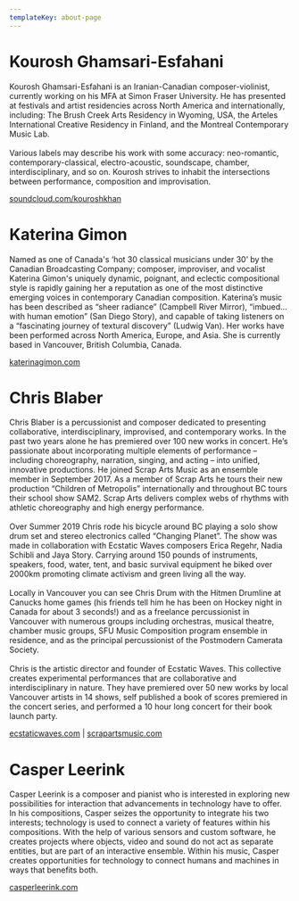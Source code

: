 ```yaml
---
templateKey: about-page
---
```

# Kourosh Ghamsari-Esfahani

Kourosh Ghamsari-Esfahani is an Iranian-Canadian composer-violinist, currently working on his MFA at Simon Fraser University. He has presented at festivals and artist residencies across North America and internationally, including: The Brush Creek Arts Residency in Wyoming, USA, the Arteles International Creative Residency in Finland, and the Montreal Contemporary Music Lab.\
\
Various labels may describe his work with some accuracy: neo-romantic, contemporary-classical, electro-acoustic, soundscape, chamber, interdisciplinary, and so on. Kourosh strives to inhabit the intersections between performance, composition and improvisation.

[soundcloud.com/kouroshkhan](http://www.soundcloud.com/kouroshkhan)

# Katerina Gimon

Named as one of Canada's ‘hot 30 classical musicians under 30’ by the Canadian Broadcasting Company; composer, improviser, and vocalist Katerina Gimon's uniquely dynamic, poignant, and eclectic compositional style is rapidly gaining her a reputation as one of the most distinctive emerging voices in contemporary Canadian composition. Katerina’s music has been described as “sheer radiance” (Campbell River Mirror), “imbued…with human emotion” (San Diego Story), and capable of taking listeners on a “fascinating journey of textural discovery” (Ludwig Van). Her works have been performed across North America, Europe, and Asia. She is currently based in Vancouver, British Columbia, Canada.

[katerinagimon.com](http://www.katerinagimon.com)

# Chris Blaber

Chris Blaber is a percussionist and composer dedicated to presenting collaborative, interdisciplinary, improvised, and contemporary works. In the past two years alone he has premiered over 100 new works in concert. He’s passionate about incorporating multiple elements of performance – including choreography, narration, singing, and acting – into unified, innovative productions. He joined Scrap Arts Music as an ensemble member in September 2017. As a member of Scrap Arts he tours their new production “Children of Metropolis” internationally and throughout BC tours their school show SAM2. Scrap Arts delivers complex webs of rhythms with athletic choreography and high energy performance.\
\
Over Summer 2019 Chris rode his bicycle around BC playing a solo show drum set and stereo electronics called “Changing Planet”. The show was made in collaboration with Ecstatic Waves composers Erica Regehr, Nadia Schibli and Jaya Story. Carrying around 150 pounds of instruments, speakers, food, water, tent, and basic survival equipment he biked over 2000km promoting climate activism and green living all the way.\
\
Locally in Vancouver you can see Chris Drum with the Hitmen Drumline at Canucks home games (his friends tell him he has been on Hockey night in Canada for about 3 seconds!) and as a freelance percussionist in Vancouver with numerous groups including orchestras, musical theatre, chamber music groups, SFU Music Composition program ensemble in residence, and as the principal percussionist of the Postmodern Camerata Society.\
\
Chris is the artistic director and founder of Ecstatic Waves. This collective creates experimental performances that are collaborative and interdisciplinary in nature. They have premiered over 50 new works by local Vancouver artists in 14 shows, self published a book of scores premiered in the concert series, and performed a 10 hour long concert for their book launch party.

[ecstaticwaves.com](http://ecstaticwaves.com/) | [scrapartsmusic.com](https://scrapartsmusic.com/)

# Casper Leerink

Casper Leerink is a composer and pianist who is interested in exploring new possibilities for interaction that advancements in technology have to offer. In his compositions, Casper seizes the opportunity to integrate his two interests; technology is used to connect a variety of features within his compositions. With the help of various sensors and custom software, he creates projects where objects, video and sound do not act as separate entities, but are part of an interactive ensemble. Within his music, Casper creates opportunities for technology to connect humans and machines in ways that benefits both.

[casperleerink.com](https://casperleerink.com/)
